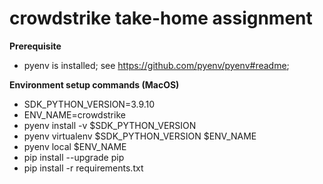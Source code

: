 # crowdstrike take-home assignment

**Prerequisite**

- pyenv is installed; see https://github.com/pyenv/pyenv#readme;


**Environment setup commands (MacOS)**

- SDK_PYTHON_VERSION=3.9.10
- ENV_NAME=crowdstrike
- pyenv install -v $SDK_PYTHON_VERSION
- pyenv virtualenv $SDK_PYTHON_VERSION $ENV_NAME 
- pyenv local $ENV_NAME
- pip install --upgrade pip
- pip install -r requirements.txt


